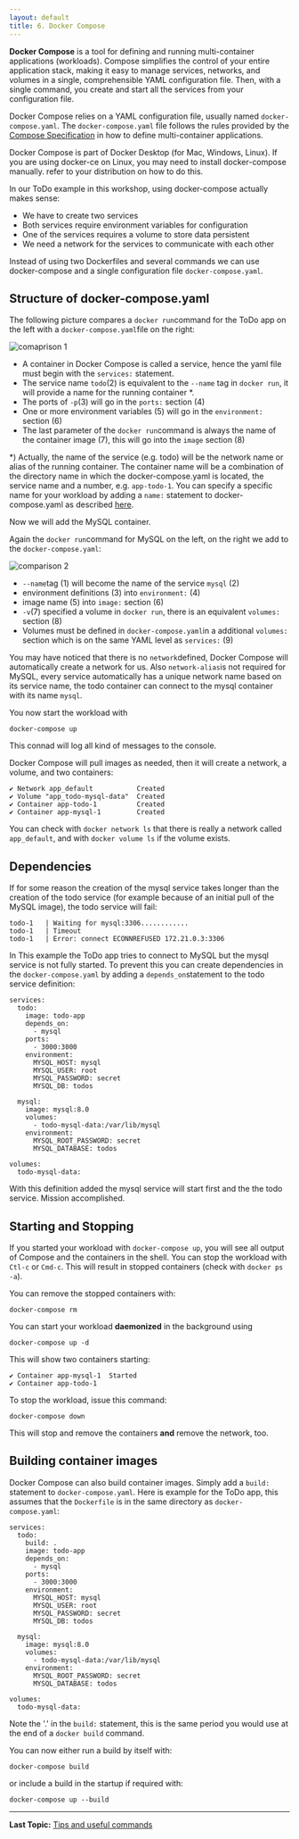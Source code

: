 ```yaml
---
layout: default
title: 6. Docker Compose
---
```


**Docker Compose** is a tool for defining and running multi-container applications (workloads). Compose simplifies the control of your entire application stack, making it easy to manage services, networks, and volumes in a single, comprehensible YAML configuration file. Then, with a single command, you create and start all the services from your configuration file.

Docker Compose relies on a YAML configuration file, usually named `docker-compose.yaml`. The `docker-compose.yaml` file follows the rules provided by the [Compose Specification](https://github.com/compose-spec/compose-spec/blob/master/spec.md) in how to define multi-container applications.

Docker Compose is part of Docker Desktop (for Mac, Windows, Linux). If you are using docker-ce on Linux, you may need to install docker-compose manually. refer to your distribution on how to do this.

In our ToDo example in this workshop, using docker-compose actually makes sense:

- We have to create two services
- Both services require environment variables for configuration
- One of the services requires a volume to store data persistent
- We need a network for the services to communicate with each other

Instead of using two Dockerfiles and several commands we can use docker-compose and a single configuration file `docker-compose.yaml`. 

## Structure of docker-compose.yaml

The following picture compares a `docker run`command for the ToDo app on the left with a `docker-compose.yaml`file on the right:

![comaprison 1](images/docker-compose1.png)

* A container in Docker Compose is called a service, hence the yaml file must begin with the `services:` statement.
* The service name `todo`(2) is equivalent to the `--name` tag in `docker run`, it will provide a name for the running container *.
* The ports of `-p`(3) will go in the `ports:` section (4)
* One or more environment variables (5) will go in the `environment:` section (6)
* The last parameter of the `docker run`command is always the name of the container image (7), this will go into the `image` section (8) 

*) Actually, the name of the service (e.g. todo) will be the network name or alias of the running container. The container name will be a combination of the directory name in which the docker-compose.yaml is located, the service name and a number, e.g. `app-todo-1`. You can specify a specific name for your workload by adding a `name:` statement to docker-compose.yaml as described [here](https://docs.docker.com/compose/compose-file/04-version-and-name/#name-top-level-element).

Now we will add the MySQL container.

Again the `docker run`command for MySQL on the left, on the right we add to the `docker-compose.yaml`:

![comparison 2](images/docker-compose2.png)

* `--name`tag (1) will become the name of the service `mysql` (2)
* environment definitions (3) into `environment:` (4)
* image name (5) into `image:` section (6)
* `-v`(7) specified a volume in `docker run`, there is an equivalent `volumes:` section (8)
* Volumes must be defined in `docker-compose.yaml`in a additional `volumes:` section which is on the same YAML level as `services:` (9)

You may have noticed that there is no `network`defined, Docker Compose will automatically create a network for us. Also `network-alias`is not required for MySQL, every service automatically has a unique network name based on its service name, the todo container can connect to the mysql container with its name `mysql`.

You now start the workload with

```
docker-compose up
```

This connad will log all kind of messages to the console.

Docker Compose will pull images as needed, then it will create a network, a volume, and two containers:

```
✔ Network app_default           Created
✔ Volume "app_todo-mysql-data"  Created  
✔ Container app-todo-1          Created 
✔ Container app-mysql-1         Created
```

You can check with `docker network ls` that there is really a network called `app_default`, and with `docker volume ls` if the volume exists.

## Dependencies

If for some reason the creation of the mysql service takes longer than the creation of the todo service (for example because of an initial pull of the MySQL image), the todo service will fail:

```
todo-1   | Waiting for mysql:3306............
todo-1   | Timeout
todo-1   | Error: connect ECONNREFUSED 172.21.0.3:3306
```

In This example the ToDo app tries to connect to MySQL but the mysql service is not fully started. To prevent this you can create dependencies in the `docker-compose.yaml` by adding a `depends_on`statement to the todo service definition:

```
services:
  todo:
    image: todo-app
    depends_on: 
      - mysql
    ports:
      - 3000:3000
    environment:
      MYSQL_HOST: mysql
      MYSQL_USER: root
      MYSQL_PASSWORD: secret
      MYSQL_DB: todos

  mysql:
    image: mysql:8.0
    volumes:
      - todo-mysql-data:/var/lib/mysql
    environment: 
      MYSQL_ROOT_PASSWORD: secret
      MYSQL_DATABASE: todos

volumes:
  todo-mysql-data:
```

With this definition added the mysql service will start first and the the todo service. Mission accomplished.

## Starting and Stopping

If you started your workload with `docker-compose up`, you will see all output of Compose and the containers in the shell. You can stop the workload with `Ctl-c` or `Cmd-c`. This will result in stopped containers (check with `docker ps -a`).

You can remove the stopped containers with:

```
docker-compose rm
```

You can start your workload **daemonized** in the background using

```
docker-compose up -d
```

This will show two containers starting:

```
✔ Container app-mysql-1  Started
✔ Container app-todo-1 
```

To stop the workload, issue this command:

```
docker-compose down
```

This will stop and remove the containers **and** remove the network, too.

## Building container images

Docker Compose can also build container images. Simply add a `build:` statement to `docker-compose.yaml`. Here is example for the ToDo app, this assumes that the `Dockerfile` is in the same directory as `docker-compose.yaml`:

```
services:
  todo:
    build: .
    image: todo-app
    depends_on: 
      - mysql
    ports:
      - 3000:3000
    environment:
      MYSQL_HOST: mysql
      MYSQL_USER: root
      MYSQL_PASSWORD: secret
      MYSQL_DB: todos

  mysql:
    image: mysql:8.0
    volumes:
      - todo-mysql-data:/var/lib/mysql
    environment: 
      MYSQL_ROOT_PASSWORD: secret
      MYSQL_DATABASE: todos

volumes:
  todo-mysql-data:
```

Note the '.' in the `build:` statement, this is the same period you would use at the end of a `docker build` command.

You can now either run a build by itself with:

```
docker-compose build
```

or include a build in the startup if required with:

```
docker-compose up --build
```
----


**Last Topic:** [Tips and useful commands](lab7.md) 
